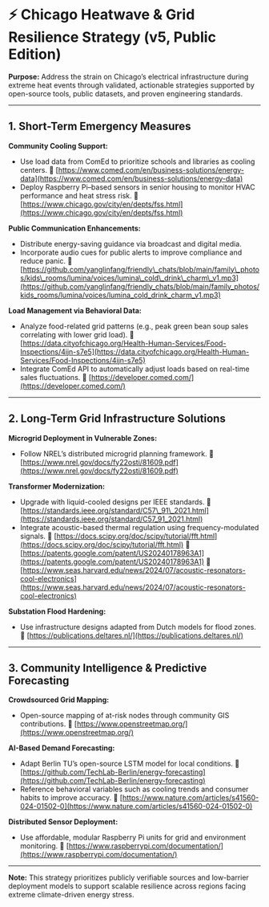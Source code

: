 # ⚡️ Chicago Heatwave & Grid Resilience Strategy (v5, Public Edition)

**Purpose:** Address the strain on Chicago’s electrical infrastructure during extreme heat events through validated, actionable strategies supported by open-source tools, public datasets, and proven engineering standards.

---

## 1. Short-Term Emergency Measures

**Community Cooling Support:**

* Use load data from ComEd to prioritize schools and libraries as cooling centers.
  🔗 [https://www.comed.com/en/business-solutions/energy-data](https://www.comed.com/en/business-solutions/energy-data)
* Deploy Raspberry Pi–based sensors in senior housing to monitor HVAC performance and heat stress risk.
  🔗 [https://www.chicago.gov/city/en/depts/fss.html](https://www.chicago.gov/city/en/depts/fss.html)

**Public Communication Enhancements:**

* Distribute energy-saving guidance via broadcast and digital media.
* Incorporate audio cues for public alerts to improve compliance and reduce panic.
  🔗 [https://github.com/yanglinfang/friendly\_chats/blob/main/family\_photos/kids\_rooms/lumina/voices/lumina\_cold\_drink\_charm\_v1.mp3](https://github.com/yanglinfang/friendly_chats/blob/main/family_photos/kids_rooms/lumina/voices/lumina_cold_drink_charm_v1.mp3)

**Load Management via Behavioral Data:**

* Analyze food-related grid patterns (e.g., peak green bean soup sales correlating with lower grid load).
  🔗 [https://data.cityofchicago.org/Health-Human-Services/Food-Inspections/4ijn-s7e5](https://data.cityofchicago.org/Health-Human-Services/Food-Inspections/4ijn-s7e5)
* Integrate ComEd API to automatically adjust loads based on real-time sales fluctuations.
  🔗 [https://developer.comed.com/](https://developer.comed.com/)

---

## 2. Long-Term Grid Infrastructure Solutions

**Microgrid Deployment in Vulnerable Zones:**

* Follow NREL’s distributed microgrid planning framework.
  🔗 [https://www.nrel.gov/docs/fy22osti/81609.pdf](https://www.nrel.gov/docs/fy22osti/81609.pdf)

**Transformer Modernization:**

* Upgrade with liquid-cooled designs per IEEE standards.
  🔗 [https://standards.ieee.org/standard/C57\_91\_2021.html](https://standards.ieee.org/standard/C57_91_2021.html)
* Integrate acoustic-based thermal regulation using frequency-modulated signals.
  🔗 [https://docs.scipy.org/doc/scipy/tutorial/fft.html](https://docs.scipy.org/doc/scipy/tutorial/fft.html)
  🔗 [https://patents.google.com/patent/US20240178963A1](https://patents.google.com/patent/US20240178963A1)
  🔗 [https://www.seas.harvard.edu/news/2024/07/acoustic-resonators-cool-electronics](https://www.seas.harvard.edu/news/2024/07/acoustic-resonators-cool-electronics)

**Substation Flood Hardening:**

* Use infrastructure designs adapted from Dutch models for flood zones.
  🔗 [https://publications.deltares.nl/](https://publications.deltares.nl/)

---

## 3. Community Intelligence & Predictive Forecasting

**Crowdsourced Grid Mapping:**

* Open-source mapping of at-risk nodes through community GIS contributions.
  🔗 [https://www.openstreetmap.org/](https://www.openstreetmap.org/)

**AI-Based Demand Forecasting:**

* Adapt Berlin TU’s open-source LSTM model for local conditions.
  🔗 [https://github.com/TechLab-Berlin/energy-forecasting](https://github.com/TechLab-Berlin/energy-forecasting)
* Reference behavioral variables such as cooling trends and consumer habits to improve accuracy.
  🔗 [https://www.nature.com/articles/s41560-024-01502-0](https://www.nature.com/articles/s41560-024-01502-0)

**Distributed Sensor Deployment:**

* Use affordable, modular Raspberry Pi units for grid and environment monitoring.
  🔗 [https://www.raspberrypi.com/documentation/](https://www.raspberrypi.com/documentation/)

---

**Note:** This strategy prioritizes publicly verifiable sources and low-barrier deployment models to support scalable resilience across regions facing extreme climate-driven energy stress.
